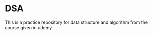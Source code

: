 # DSA
This is a practice repository for data structure and algorithm from the course given in udemy


